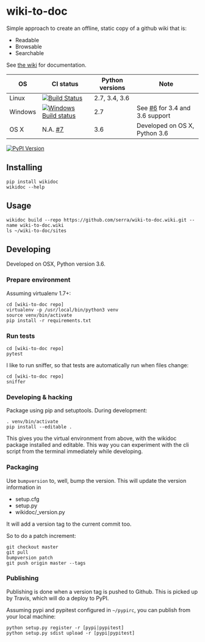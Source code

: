 # wiki-to-doc

Simple approach to create an offline, static copy of a github wiki that is:

 * Readable
 * Browsable
 * Searchable

See [the wiki](https://github.com/serra/wiki-to-doc/wiki) for documentation.

| OS | CI status | Python versions | Note |
|---|---|---|---|
| Linux | [![Build Status][travis-img]][travis-link] | 2.7, 3.4, 3.6 | |
| Windows | [![Windows Build status][appveyor-img]][appveyor-link] | 2.7 | See [#6] for 3.4 and 3.6 support |
| OS X | N.A. [#7] | 3.6 | Developed on OS X, Python 3.6 |

[![PyPI Version][pypi-v-image]][pypi-v-link]

[pypi-v-image]: https://img.shields.io/pypi/v/wikidoc.png
[pypi-v-link]: https://pypi.python.org/pypi/wikidoc
[travis-img]: https://travis-ci.org/serra/wiki-to-doc.svg?branch=master
[travis-link]: https://travis-ci.org/serra/wiki-to-doc
[appveyor-img]: https://ci.appveyor.com/api/projects/status/llriy5we778rua1h?svg=true
[appveyor-link]: https://ci.appveyor.com/project/serra/wiki-to-doc
[#6]: https://github.com/serra/wiki-to-doc/issues/6
[#7]: https://github.com/serra/wiki-to-doc/issues/7

## Installing

```
pip install wikidoc
wikidoc --help
```

## Usage

```
wikidoc build --repo https://github.com/serra/wiki-to-doc.wiki.git --name wiki-to-doc.wiki
ls ~/wiki-to-doc/sites
```

## Developing

Developed on OSX, Python version 3.6.

### Prepare environment

Assuming virtualenv 1.7+:

```
cd [wiki-to-doc repo]
virtualenv -p /usr/local/bin/python3 venv
source venv/bin/activate
pip install -r requirements.txt
```

### Run tests

```
cd [wiki-to-doc repo]
pytest
```

I like to run sniffer, so that tests are automatically run when files change:

```
cd [wiki-to-doc repo]
sniffer
```

### Developing & hacking

Package using pip and setuptools. During development:

```
. venv/bin/activate
pip install --editable .

```

This gives you the virtual environment from above,
with the wikidoc package installed and editable.
This way you can experiment with the cli script from the terminal 
immediately while developing.

### Packaging

Use `bumpversion` to, well, bump the version.
This will update the version information in 

 * setup.cfg
 * setup.py
 * wikidoc/_version.py

It will add a version tag to the current commit too.

So to do a patch increment:

```
git checkout master
git pull
bumpversion patch
git push origin master --tags

```

### Publishing

Publishing is done when a version tag is pushed to Github.
This is picked up by Travis, which will do a deploy to PyPI.

Assuming pypi and pypitest configured in `~/pypirc`,
you can publish from your local machine:

```
python setup.py register -r [pypi|pypitest]
python setup.py sdist upload -r [pypi|pypitest]
```

[Peter Downs]: http://peterdowns.com/posts/first-time-with-pypi.html


